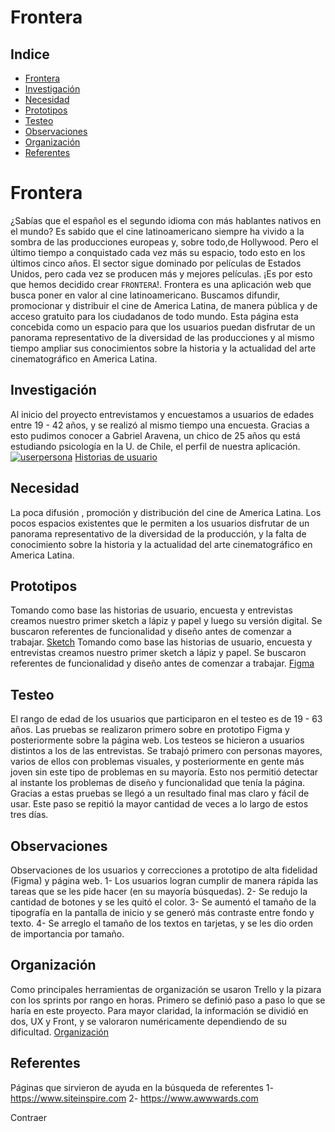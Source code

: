 # Frontera
## Indice
* [Frontera](#Frontera)
* [Investigación](#Investigación)
* [Necesidad](#Necesidad)
* [Prototipos](#Prototipos)
* [Testeo](#Testeo)
* [Observaciones ](#Observaciones )
* [Organización](#Organización)
* [Referentes](#Referentes)
# Frontera
¿Sabías que el español es el segundo idioma con más hablantes nativos en el mundo?
Es sabido que el cine latinoamericano siempre ha vivido a la sombra de las producciones europeas y, sobre todo,de Hollywood. Pero el último tiempo a conquistado cada vez más su espacio, todo esto en los últimos cinco años. El sector sigue dominado por películas  de Estados Unidos, pero cada vez se producen más y mejores películas. 
¡Es por esto que hemos decidido crear `FRONTERA`!.
Frontera es una aplicación web que busca poner en valor al cine latinoamericano. Buscamos difundir, promocionar y distribuir el cine de America Latina, de manera pública y de acceso gratuito para los ciudadanos de todo mundo.
Esta página esta concebida como un espacio para que los usuarios puedan disfrutar de un panorama representativo de la diversidad
de las producciones y al mismo tiempo ampliar sus conocimientos sobre la historia y la actualidad del arte cinematográfico en America Latina.
## Investigación
Al inicio del proyecto entrevistamos y encuestamos a usuarios de edades entre 19 - 42 años, y se realizó al mismo tiempo una encuesta.
Gracias a esto pudimos conocer a Gabriel Aravena, un chico de 25 años qu está estudiando psicología en la U. de Chile, el perfil de nuestra aplicación.
<a href="https://ibb.co/4V9T70C"><img src="https://i.ibb.co/XCNsbG6/userpersona.jpg" alt="userpersona" border="0"></a>
[Historias de usuario](https://docs.google.com/document/d/1GoMORD3onLe6AoInmQ9cHe17PWi9ekKusyS05RTEydY/edit)
## Necesidad
La poca difusión , promoción y distribución del cine de America Latina. Los pocos espacios existentes que le permiten a los usuarios disfrutar de un panorama representativo de la diversidad de la producción, y la falta de conocimiento sobre la historia y la actualidad del arte cinematográfico en America Latina.
## Prototipos
Tomando como base las historias de usuario, encuesta y entrevistas creamos nuestro primer sketch a lápiz y papel y luego su versión digital.
Se buscaron referentes de funcionalidad y diseño antes de comenzar a trabajar. 
[Sketch](https://docs.google.com/presentation/d/12YFn2PC65CpxMSU20KscnRBEUdc0S0bx4xu18gf3jKc/edit#slide=id.p)
Tomando como base las historias de usuario, encuesta y entrevistas creamos nuestro primer sketch a lápiz y papel.
Se buscaron referentes de funcionalidad y diseño antes de comenzar a trabajar. 
[Figma](https://www.figma.com/file/GX9a4benezeehWW5I46xvHNJ/Untitled?node-id=25%3A113)
## Testeo
El rango de edad de los usuarios que participaron en el testeo es de  19 - 63 años. Las pruebas se realizaron primero sobre en prototipo Figma y posteriormente sobre la página web.
Los testeos se hicieron a usuarios distintos a los de las entrevistas. Se trabajó primero con personas mayores, varios de ellos con problemas visuales, y posteriormente en gente más joven sin este tipo de problemas en su mayoría. Esto nos permitió detectar al instante los problemas de diseño y funcionalidad que tenía la página. Gracias a estas pruebas se llegó a un resultado final mas claro y fácil de usar. Este paso se repitió la mayor cantidad de veces a lo largo de estos tres días.
## Observaciones
Observaciones de los usuarios y correcciones a prototipo de alta fidelidad (Figma) y página web.
1- Los usuarios logran cumplir de manera rápida las tareas que se les pide hacer (en su mayoría búsquedas).
2- Se redujo la cantidad de botones y se les quitó el color.
3- Se aumentó el tamaño de la tipografía en la pantalla de inicio y se generó más contraste entre fondo y texto.
4- Se arreglo el tamaño de los textos en tarjetas, y se les dio orden de importancia por tamaño.
## Organización 
Como principales herramientas de organización se usaron Trello y la pizara con los sprints por rango en horas. Primero se definió paso a paso lo que se haría en este proyecto. Para mayor claridad, la información se dividió en dos, UX y Front, y se valoraron numéricamente dependiendo de su dificultad.
[Organización](https://trello.com/b/GzqlzsTC/hackathon)
## Referentes
Páginas que sirvieron de ayuda en la búsqueda de referentes
1- https://www.siteinspire.com
2- https://www.awwwards.com



Contraer 